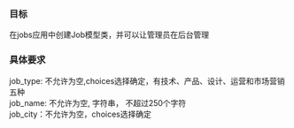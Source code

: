 ### 目标
在jobs应用中创建Job模型类，并可以让管理员在后台管理


### 具体要求
job_type: 不允许为空,choices选择确定，有技术、产品、设计、运营和市场营销五种  
job_name: 不允许为空, 字符串， 不超过250个字符  
job_city：不允许为空，choices选择确定  
